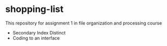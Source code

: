 # shopping-list
This repository for assignment 1 in file organization and processing course
* Secondary Index Distinct
* Coding to an interface
